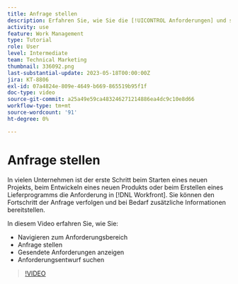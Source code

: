 ```yaml
---
title: Anfrage stellen
description: Erfahren Sie, wie Sie die [!UICONTROL Anforderungen] und stellen Sie eine Anforderung in [!DNL  Workfront]. Erfahren Sie dann, wie Sie gesendete und Entwurfsanfragen anzeigen können.
activity: use
feature: Work Management
type: Tutorial
role: User
level: Intermediate
team: Technical Marketing
thumbnail: 336092.png
last-substantial-update: 2023-05-18T00:00:00Z
jira: KT-8806
exl-id: 07a4824e-809e-4649-b669-865519b95f1f
doc-type: video
source-git-commit: a25a49e59ca483246271214886ea4dc9c10e8d66
workflow-type: tm+mt
source-wordcount: '91'
ht-degree: 0%

---
```


# Anfrage stellen

In vielen Unternehmen ist der erste Schritt beim Starten eines neuen Projekts, beim Entwickeln eines neuen Produkts oder beim Erstellen eines Lieferprogramms die Anforderung in [!DNL Workfront]. Sie können den Fortschritt der Anfrage verfolgen und bei Bedarf zusätzliche Informationen bereitstellen.

In diesem Video erfahren Sie, wie Sie:

* Navigieren zum Anforderungsbereich
* Anfrage stellen
* Gesendete Anforderungen anzeigen
* Anforderungsentwurf suchen

>[!VIDEO](https://video.tv.adobe.com/v/336092/?quality=12&learn=on)
